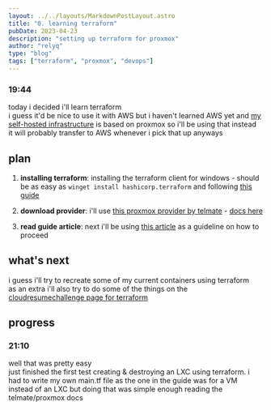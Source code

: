 ```yaml
---
layout: ../../layouts/MarkdownPostLayout.astro
title: "0. learning terraform"
pubDate: 2023-04-23
description: "setting up terraform for proxmox"
author: "relyq"
type: "blog"
tags: ["terraform", "proxmox", "devops"]
---
```


### 19:44

today i decided i'll learn terraform \
i guess it'd be nice to use it with AWS but i haven't learned AWS yet and [my self-hosted infrastructure](/projects/homelab) is based on proxmox so i'll be using that instead \
it will probably transfer to AWS whenever i pick that up anyways

## plan

1. **installing terraform**: installing the terraform client for windows - should be as easy as `winget install hashicorp.terraform` and following [this guide](https://developer.hashicorp.com/terraform/tutorials/aws-get-started/install-cli)

2. **download provider**: i'll use [this proxmox provider by telmate](https://github.com/Telmate/terraform-provider-proxmox) - [docs here](https://registry.terraform.io/providers/Telmate/proxmox/latest/docs)

3. **read guide article**: next i'll be using [this article](https://tcude.net/using-terraform-with-proxmox/) as a guideline on how to proceed

## what's next

i guess i'll try to recreate some of my current containers using terraform \
as an extra i'll also try to do some of the things on the [cloudresumechallenge page for terraform](https://cloudresumechallenge.dev/docs/extensions/terraform-getting-started/)

## progress

### 21:10

well that was pretty easy \
just finished the first test creating & destroying an LXC using terraform. i had to write my own main.tf file as the one in the guide was for a VM instead of an LXC but doing that was simple enough reading the telmate/proxmox docs
